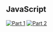 ## JavaScript
[![Part 1](https://img.shields.io/badge/Part%201-2.830ms-informational)](https://adventofcode.com/2021/)
[![Part 2](https://img.shields.io/badge/Part%202-0.345ms-informational)](https://adventofcode.com/2021/)